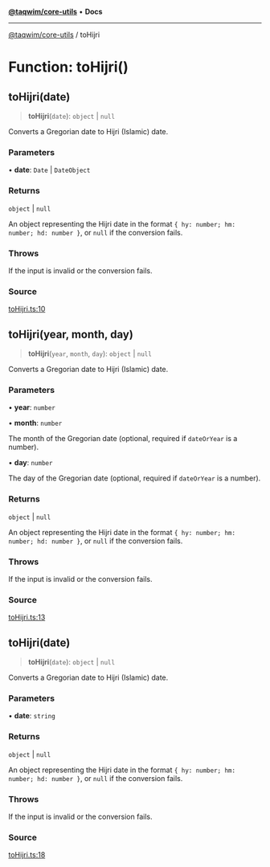 [**@taqwim/core-utils**](../README.md) • **Docs**

***

[@taqwim/core-utils](../globals.md) / toHijri

# Function: toHijri()

## toHijri(date)

> **toHijri**(`date`): `object` \| `null`

Converts a Gregorian date to Hijri (Islamic) date.

### Parameters

• **date**: `Date` \| `DateObject`

### Returns

`object` \| `null`

An object representing the Hijri date in the format `{ hy: number; hm: number; hd: number }`, or `null` if the conversion fails.

### Throws

If the input is invalid or the conversion fails.

### Source

[toHijri.ts:10](https://github.com/boussadjra/taqwim/blob/b6011f3ed342a975f52680743fe89e4925ba0553/packages/core-utils/src/lib/toHijri.ts#L10)

## toHijri(year, month, day)

> **toHijri**(`year`, `month`, `day`): `object` \| `null`

Converts a Gregorian date to Hijri (Islamic) date.

### Parameters

• **year**: `number`

• **month**: `number`

The month of the Gregorian date (optional, required if `dateOrYear` is a number).

• **day**: `number`

The day of the Gregorian date (optional, required if `dateOrYear` is a number).

### Returns

`object` \| `null`

An object representing the Hijri date in the format `{ hy: number; hm: number; hd: number }`, or `null` if the conversion fails.

### Throws

If the input is invalid or the conversion fails.

### Source

[toHijri.ts:13](https://github.com/boussadjra/taqwim/blob/b6011f3ed342a975f52680743fe89e4925ba0553/packages/core-utils/src/lib/toHijri.ts#L13)

## toHijri(date)

> **toHijri**(`date`): `object` \| `null`

Converts a Gregorian date to Hijri (Islamic) date.

### Parameters

• **date**: `string`

### Returns

`object` \| `null`

An object representing the Hijri date in the format `{ hy: number; hm: number; hd: number }`, or `null` if the conversion fails.

### Throws

If the input is invalid or the conversion fails.

### Source

[toHijri.ts:18](https://github.com/boussadjra/taqwim/blob/b6011f3ed342a975f52680743fe89e4925ba0553/packages/core-utils/src/lib/toHijri.ts#L18)
